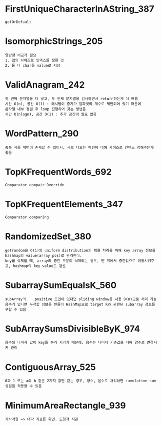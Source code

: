# FirstUniqueCharacterInAString_387
	getOrDefault
	
# IsomorphicStrings_205
	양방향 비교가 필요
	1. 맵의 사이즈로 인덱스를 정한 것
	2. 둘 다 char를 value로 저장
	
# ValidAnagram_242
	첫 번째 문자열을 다 넣고, 두 번째 문자열을 검사하면서 return하는게 더 빠름
	시간 O(n), 공간 O(1) : 해시맵이 증가가 알파벳의 개수로 제한되어 있기 때문에
	문자열 내부 정렬 후 loop 진행하며 찾는 방법은
	시간 O(nlogn), 공간 O(1) : 추가 공간이 필요 없음
	
	
# WordPattern_290
	중복 사용 패턴이 존재할 수 있어서, 새로 나오는 패턴에 대해 사이즈로 인덱스 정해주는게 좋음

# TopKFrequentWords_692
	Comparator compair Override

# TopKFrequentElements_347	
	Comparator.comparing
	
# RandomizedSet_380
	getrandom을 O(1)의 uniform distribution의 확률 처리를 위해 key array 정보를 hashmap의 value(array pos)로 관리한다.
	key를 삭제할 때, array의 중간 부분이 삭제되는 경우, 맨 뒤에서 중간값으로 이동시켜주고, hashmap의 key value도 갱신
	
	
# SubarraySumEqualsK_560
	subArray의	 positive 조건이 있다면 sliding window를 사용 O(n)으로 처리 가능
	음수가 있다면 누적합 정보를 만들어 HashMap으로 target K와 관련된 subarray 정보를 구할 수 있음
# SubArraySumsDivisibleByK_974
	음수의 나머지 값이 key를 분리 시키기 때문에, 음수는 나머지 기준값을 더해 양수로 변경시켜 관리

# ContiguousArray_525
	0과 1 또는 a와 b 같은 2가지 값만 같는 경우, 양수, 음수로 처리하면 cumulative sum 성질을 적용할 수 있음

# MinimumAreaRectangle_939
	직사각형 => 대각 좌표를 확인. 도형적 직관